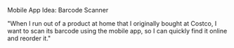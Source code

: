 Mobile App Idea: Barcode Scanner

"When I run out of a product at home that I originally bought at Costco, I want to scan its barcode using the mobile app, so I can quickly find it online and reorder it." 